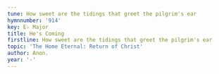 ```yaml
---
tune: How sweet are the tidings that greet the pilgrim's ear
hymnnumber: '914'
key: E♭ Major
title: He's Coming
firstline: How sweet are the tidings that greet the pilgrim's ear
topic: 'The Home Eternal: Return of Christ'
author: Anon.
year: '-'
---
```

